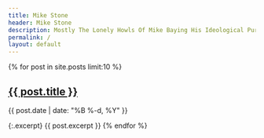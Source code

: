 ```yaml
---
title: Mike Stone
header: Mike Stone
description: Mostly The Lonely Howls Of Mike Baying His Ideological Purity At The Moon
permalink: /
layout: default
---
```


{% for post in site.posts limit:10 %}
  <h2 class="post-link"><a href="{{ post.url }}">{{ post.title }}</a></h2>
  <p class="meta">{{ post.date | date: "%B %-d, %Y" }}</p>

  {:.excerpt}
  {{ post.excerpt }}
{% endfor %}
